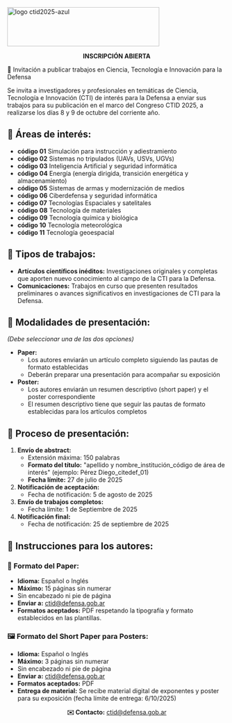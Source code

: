 

<img width="350" height="90" alt="logo ctid2025-azul" src="https://github.com/user-attachments/assets/bc7142c7-8728-4b56-9302-046f407d130f" />

<p align="center"> 
  <strong>INSCRIPCIÓN ABIERTA</strong> 
</p>

<p>📢 Invitación a publicar trabajos en Ciencia, Tecnología e Innovación para la Defensa</p>
<p>Se invita a investigadores y profesionales en temáticas de Ciencia, Tecnología e Innovación (CTI) de interés para la Defensa a enviar sus trabajos para su publicación en el marco del Congreso CTID 2025, a realizarse los días 8 y 9 de octubre del corriente año.</p>

<h2>🔹 Áreas de interés:</h2>
<ul>
  <li><strong>código 01</strong> Simulación para instrucción y adiestramiento</li>
  <li><strong>código 02</strong> Sistemas no tripulados (UAVs, USVs, UGVs)</li>
  <li><strong>código 03</strong> Inteligencia Artificial y seguridad informática</li>
  <li><strong>código 04</strong> Energía (energía dirigida, transición energética y almacenamiento)</li>
  <li><strong>código 05</strong> Sistemas de armas y modernización de medios</li>
  <li><strong>código 06</strong> Ciberdefensa y seguridad informática</li>
  <li><strong>código 07</strong> Tecnologías Espaciales y satelitales</li>
  <li><strong>código 08</strong> Tecnología de materiales</li>
  <li><strong>código 09</strong> Tecnología química y biológica</li>
  <li><strong>código 10</strong> Tecnología meteorológica</li>
  <li><strong>código 11</strong> Tecnología geoespacial</li>
</ul>

<h2>🔹 Tipos de trabajos:</h2>
<ul>
  <li><strong>Artículos científicos inéditos:</strong> Investigaciones originales y completas que aporten nuevo conocimiento al campo de la CTI para la Defensa.</li>
  <li><strong>Comunicaciones:</strong> Trabajos en curso que presenten resultados preliminares o avances significativos en investigaciones de CTI para la Defensa.</li>
</ul>

<h2>🔹 Modalidades de presentación:</h2>
<p><em>(Debe seleccionar una de las dos opciones)</em></p>
<ul>
  <li><strong>Paper:</strong> 
    <ul>
      <li>Los autores enviarán un artículo completo siguiendo las pautas de formato establecidas</li>
      <li>Deberán preparar una presentación para acompañar su exposición</li>
    </ul>
  </li>
  <li><strong>Poster:</strong> 
    <ul>
      <li>Los autores enviarán un resumen descriptivo (short paper) y el poster correspondiente</li>
      <li>El resumen descriptivo tiene que seguir las pautas de formato establecidas para los artículos completos</li>
    </ul>
  </li>
</ul>

<h2>📅 Proceso de presentación:</h2>
<ol>
  <li><strong>Envío de abstract:</strong> 
    <ul>
      <li>Extensión máxima: 150 palabras</li>
      <li><strong>Formato del título:</strong> "apellido y nombre_institución_código de área de interés" (ejemplo: Pérez Diego_citedef_01)</li>
      <li><strong>Fecha límite:</strong> 27 de julio de 2025</li>
    </ul>
  </li>
  <li><strong>Notificación de aceptación:</strong> 
    <ul>
      <li>Fecha de notificación: 5 de agosto de 2025</li>
    </ul>
  </li>
  <li><strong>Envío de trabajos completos:</strong> 
    <ul>
      <li>Fecha límite: 1 de Septiembre de 2025</li>
    </ul>
  </li>
  <li><strong>Notificación final:</strong> 
    <ul>
      <li>Fecha de notificación: 25 de septiembre de 2025</li>
    </ul>
  </li>
</ol>

<h2>📝 Instrucciones para los autores:</h2>

<h3>📄 Formato del Paper:</h3>
<ul>
  <li><strong>Idioma:</strong> Español o Inglés</li>
  <li><strong>Máximo:</strong> 15 páginas sin numerar</li>
  <li>Sin encabezado ni pie de página</li>
  <li><strong>Enviar a:</strong> <a href="mailto:ctid@defensa.gob.ar">ctid@defensa.gob.ar</a></li>
  <li><strong>Formatos aceptados:</strong> PDF respetando la tipografía y formato establecidos en las plantillas.</li>
</ul>

<h3>🖼️ Formato del Short Paper para Posters:</h3>
<ul>
  <li><strong>Idioma:</strong> Español o Inglés</li>
  <li><strong>Máximo:</strong> 3 páginas sin numerar</li>
  <li>Sin encabezado ni pie de página</li>
  <li><strong>Enviar a:</strong> <a href="mailto:ctid@defensa.gob.ar">ctid@defensa.gob.ar</a></li>
  <li><strong>Formatos aceptados:</strong> PDF</li>
  <li><strong>Entrega de material:</strong> Se recibe material digital de exponentes y poster para su exposición (fecha límite de entrega: 6/10/2025)</li>
</ul>

<p align="center">
  <strong>✉️ Contacto:</strong> <a href="mailto:ctid@defensa.gob.ar">ctid@defensa.gob.ar</a>
</p>

